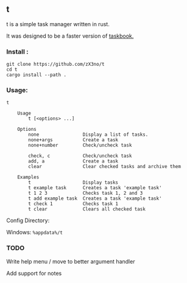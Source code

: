 ## t

t is a simple task manager written in rust.

It was designed to be a faster version of [taskbook.](https://github.com/klaussinani/taskbook)

### Install :

```
git clone https://github.com/zX3no/t
cd t
cargo install --path .
```

### Usage:

```
t 

    Usage
        t [<options> ...]

    Options
        none                Display a list of tasks.
        none+args           Create a task
        none+number         Check/uncheck task

        check, c            Check/uncheck task
        add, a              Create a task
        clear               Clear checked tasks and archive them
    
    Examples
        t                   Display tasks
        t example task      Creates a task 'example task'
        t 1 2 3             Checks task 1, 2 and 3
        t add example task  Creates a task 'example task'
        t check 1           Checks task 1
        t clear             Clears all checked task
```

Config Directory:

Windows: `%appdata%/t`

### TODO

Write help menu / move to better argument handler

Add support for notes